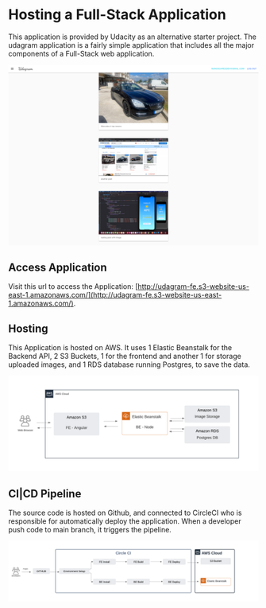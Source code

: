# Hosting a Full-Stack Application

This application is provided by Udacity as an alternative starter project. The udagram application is a fairly simple application that includes all the major components of a Full-Stack web application.

![Image](docs/screenshots/preview.png)

## Access Application

Visit this url to access the Application:  [http://udagram-fe.s3-website-us-east-1.amazonaws.com/](http://udagram-fe.s3-website-us-east-1.amazonaws.com/).


## Hosting

This Application is hosted on AWS. It uses 1 Elastic Beanstalk for the Backend API, 2 S3 Buckets, 1 for the frontend and another 1 for storage uploaded images, and 1 RDS database running Postgres, to save the data.

![Image](docs/screenshots/aws_diagram.png)

## CI|CD Pipeline

The source code is hosted on Github, and connected to CircleCI who is responsible for automatically deploy the application. When a developer push code to main branch, it triggers the pipeline.

![Image](docs/screenshots/pipeline.png)
